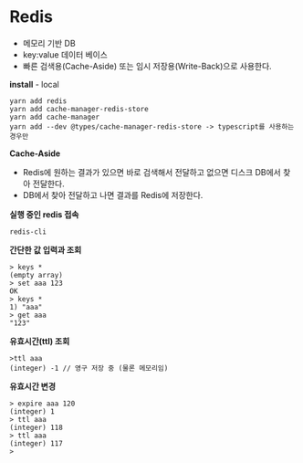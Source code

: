 # Redis

- 메모리 기반 DB
- key:value 데이터 베이스
- 빠른 검색용(Cache-Aside) 또는 임시 저장용(Write-Back)으로 사용한다.

**install** - local

```
yarn add redis
yarn add cache-manager-redis-store
yarn add cache-manager
yarn add --dev @types/cache-manager-redis-store -> typescript를 사용하는 경우만
```

**Cache-Aside**

- Redis에 원하는 결과가 있으면 바로 검색해서 전달하고 없으면 디스크 DB에서 찾아 전달한다.
- DB에서 찾아 전달하고 나면 결과를 Redis에 저장한다.

**실행 중인 redis 접속**

```
redis-cli
```

**간단한 값 입력과 조회**

```
> keys *
(empty array)
> set aaa 123
OK
> keys *
1) "aaa"
> get aaa
"123"
```

**유효시간(ttl) 조회**

```
>ttl aaa
(integer) -1 // 영구 저장 중 (물론 메모리임)
```

**유효시간 변경**

```
> expire aaa 120
(integer) 1
> ttl aaa
(integer) 118
> ttl aaa
(integer) 117
>
```

